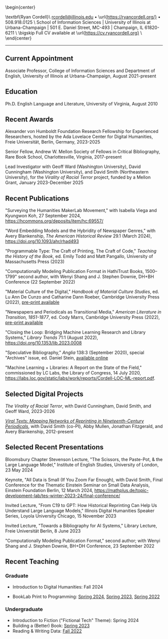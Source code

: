 \begin{center}

\textbf{Ryan Cordell}\\
rcordell@illinois.edu • \url{https://ryancordell.org/} • 508.918.0125 \\
School of Information Sciences | University of Illinois at Urbana-Champaign | 501 E. Daniel Street, MC-493 | Champaign, IL 61820-6211 \\
\bigskip
Full CV available at \url{https://cv.ryancordell.org} \\ 
\end{center}

----- 

## Current Appointment

Associate Professor, College of Information Sciences and Department of English, University of Illinois at Urbana-Champaign, August 2021-present

## Education

Ph.D. English Language and Literature, University of Virginia, August 2010

## Recent Awards

Alexander von Humboldt Foundation Research Fellowship for Experienced Researchers, hosted by the Ada Lovelace Center for Digital Humanities, Freie Universität, Berlin, Germany, 2023-2025

Senior Fellow, Andrew W. Mellon Society of Fellows in Critical Bibliography, Rare Book School, Charlottesville, Virginia, 2017-present 

Lead Investigator with Geoff Ward (Washington University), David Cunningham (Washington University), and David Smith (Northeastern University), for the *Virality of Racial Terror* project, funded by a Mellon Grant, January 2023-December 2025


## Recent Publications

"Surveying the Humanities MakerLab Movement," with Isabella Viega and Kyungwon Koh, 27 September 2024, <https://hcommons.org/deposits/item/hc:69557/>

"Word Embedding Models and the Hybridity of Newspaper Genres," with Avery Blankenship, _The American Historical Review_ 29.1 (March 2024), <https://doi.org/10.1093/ahr/rhad493>
"Programmable Type: The Craft of Printing, The Craft of Code," *Teaching the History of the Book*, ed. Emily Todd and Matt Pangallo, University of Massachusetts Press (2023)

"Computationally Modeling Publication Format in HathiTrust Books, 1500–1799" second author, with Wenyi Shang and J. Stephen Downie, DH+BH Conference (22 September 2022)"Material Culture of the Digital," *Handbook of Material Culture Studies*, ed. Lu Ann De Cunzo and Catharine Dann Roeber, Cambridge University Press (2022), [pre-print available](https://ryancordell.org/research/materialdigital/) 

"Newspapers and Periodicals as Transitional Media," *American Literature in Transition, 1851-1877*, ed. Cody Marrs, Cambridge University Press (2022), [pre-print available](https://ryancordell.org/research/newspapersperiodicals/)

"Closing the Loop: Bridging Machine Learning Research and Library Systems," *Library Trends* 71:1 (August 2022), <https://doi.org/10.1353/lib.2023.0008> 

"Speculative Bibliography," *Anglia* 138:3 (September 2020), special "Archives" issue, ed. Daniel Stein, [available online](https://www.degruyter.com/view/journals/angl/138/3/article-p519.xml) 

"Machine Learning + Libraries: A Report on the State of the Field," commissioned by LC Labs, the Library of Congress, 14 July 2020, <https://labs.loc.gov/static/labs/work/reports/Cordell-LOC-ML-report.pdf>.


## Selected Digital Projects

*The Virality of Racial Terror*, with David Cunningham, David Smith, and Geoff Ward, 2023-2026

[*Viral Texts: Mapping Networks of Reprinting in Nineteenth-Century Periodicals*](http://viraltexts.org), with David Smith (co-PI), Abby Mullen, Jonathan Fitzgerald, and Avery Blankenship, 2012-present  


## Selected Recent Presentations

Bloomsbury Chapter Stevenson Lecture, "The Scissors, the Paste-Pot, & the Large Language Model," Institute of English Studies, University of London, 23 May 2024

Keynote, "All Data is Small (If You Zoom Far Enough), with David Smith, Final Conference for the Thematic Einstein Seminar on Small Data Analysis, Einstein Foundation Berlin, 12 March 2024, <https://mathplus.de/topic-development-lab/tes-winter-2023-24/final-conference/>

Invited Lecture, "From C19 to GPT: How Historical Reprinting Can Help Us Understand Large Language Models," Illinois Digital Humanities Speaker Series, Loyola University Chicago, 15 November 2023Invited Lecture, "Towards a Bibliography for AI Systems," Library Lecture, Freie Universität Berlin, 8 June 2023

"Computationally Modeling Publication Format," second author; with Wenyi Shang and J. Stephen Downie, BH+DH Conference, 23 September 2022

## Recent Teaching

### Graduate 

+ Introduction to Digital Humanities: Fall 2024

+ BookLab Print to Programming: [Spring 2024](https://s24bl.ryancordell.org/), [Spring 2023](https://s23bl.ryancordell.org/), [Spring 2022](https://s22bl.ryancordell.org/)

### Undergraduate

+ Introduction to Fiction ("Fictional Tech" Theme): Spring 2024
+ Building a (Better) Book: [Spring 2023](https://s23bbb.ryancordell.org/)
+ Reading & Writing Data: [Fall 2022](https://canvas.illinois.edu/courses/21941)

